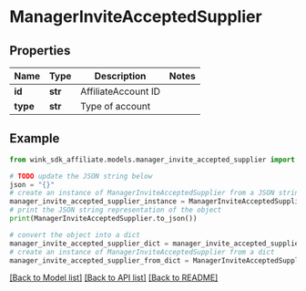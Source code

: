 # ManagerInviteAcceptedSupplier


## Properties

Name | Type | Description | Notes
------------ | ------------- | ------------- | -------------
**id** | **str** | AffiliateAccount ID | 
**type** | **str** | Type of account | 

## Example

```python
from wink_sdk_affiliate.models.manager_invite_accepted_supplier import ManagerInviteAcceptedSupplier

# TODO update the JSON string below
json = "{}"
# create an instance of ManagerInviteAcceptedSupplier from a JSON string
manager_invite_accepted_supplier_instance = ManagerInviteAcceptedSupplier.from_json(json)
# print the JSON string representation of the object
print(ManagerInviteAcceptedSupplier.to_json())

# convert the object into a dict
manager_invite_accepted_supplier_dict = manager_invite_accepted_supplier_instance.to_dict()
# create an instance of ManagerInviteAcceptedSupplier from a dict
manager_invite_accepted_supplier_from_dict = ManagerInviteAcceptedSupplier.from_dict(manager_invite_accepted_supplier_dict)
```
[[Back to Model list]](../README.md#documentation-for-models) [[Back to API list]](../README.md#documentation-for-api-endpoints) [[Back to README]](../README.md)


